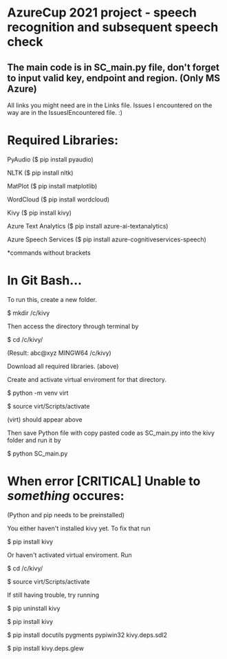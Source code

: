 # AzureCup 2021 project - speech recognition and subsequent speech check

## The main code is in SC_main.py file, don't forget to input valid key, endpoint and region. (Only MS Azure)

All links you might need are in the Links file. Issues I encountered on the way are in the IssuesIEncountered file. :)

# Required Libraries: 

PyAudio ($ pip install pyaudio)

NLTK ($ pip install nltk)

MatPlot ($ pip install matplotlib)

WordCloud ($ pip install wordcloud)

Kivy ($ pip install kivy)

Azure Text Analytics ($ pip install azure-ai-textanalytics)

Azure Speech Services ($ pip install azure-cognitiveservices-speech)

*commands without brackets

# In Git Bash...
To run this, create a new folder.

  $ mkdir /c/kivy

Then access the directory through terminal by

  $ cd /c/kivy/

(Result: abc@xyz MINGW64 /c/kivy)

Download all required libraries. (above)

Create and activate virtual enviroment for that directory.

  $ python -m venv virt

  $ source virt/Scripts/activate

(virt) should appear above

Then save Python file with copy pasted code as SC_main.py into the kivy folder and run it by

  $ python SC_main.py
  

# When error [CRITICAL] Unable to *something* occures:
(Python and pip needs to be preinstalled)

You either haven't installed kivy yet. To fix that run 

  $ pip install kivy

Or haven't activated virtual enviroment. Run

  $ cd /c/kivy/

  $ source virt/Scripts/activate


If still having trouble, try running 

  $ pip uninstall kivy

  $ pip install kivy

  $ pip install docutils pygments pypiwin32 kivy.deps.sdl2

  $ pip install kivy.deps.glew




